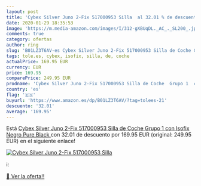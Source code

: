 ```yaml
---
layout: post
title: 'Cybex Silver Juno 2-Fix 517000953 Silla  al 32.01 % de descuento'
date: 2020-01-29 18:35:53
image: 'https://m.media-amazon.com/images/I/312-gXBUqDL._AC_._SL200_.jpg'
comments: true
category: ofertas
author: ring
slug: 'B01LZ3T6AV-es Cybex Silver Juno 2-Fix 517000953 Silla de Coche Grupo 1...'
tags: tole.es, cybex, isofix, silla, de, coche
actualPrice: 169.95 EUR
currency: EUR
price: 169.95
comparePrice: 249.95 EUR
prodname: 'Cybex Silver Juno 2-Fix 517000953 Silla de Coche  Grupo 1  con Isofix  Negro  Pure Black '
country: 'es'
flag: '🇪🇸'
buyurl: 'https://www.amazon.es/dp/B01LZ3T6AV/?tag=tolees-21'
descuento: '32.01'
average: '169.95'
---
```


Está [Cybex Silver Juno 2-Fix 517000953 Silla de Coche  Grupo 1  con Isofix  Negro  Pure Black ](https://www.amazon.es/dp/B01LZ3T6AV/?tag=tolees-21) con 32.01 de descuento por 169.95 EUR (original: 249.95 EUR) en el siguiente enlace!

[![Cybex Silver Juno 2-Fix 517000953 Silla ](https://m.media-amazon.com/images/I/312-gXBUqDL._AC_._SL200_.jpg)](https://www.amazon.es/dp/B01LZ3T6AV/?tag=tolees-21)

ℹ️:


[🛒 Ver la oferta!!](https://www.amazon.es/dp/B01LZ3T6AV/?tag=tolees-21)
